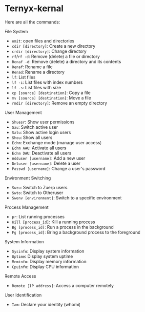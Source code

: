 # Ternyx-kernal
Here are all the commands:

File System
- `omit`: open files and directories
- `cdir [directory]`: Create a new directory
- `crdir [directory]`: Change directory
- `rf`/`rf -d`: Remove (delete) a file or directory
- `Renaf -d`: Remove (delete) a directory and its contents
- `Renaf`: Rename a file
- `Renad`: Rename a directory
- `lf`: List files
- `lf -i`: List files with index numbers
- `lf -s`: List files with size
- `cp [source] [destination]`: Copy a file
- `mv [source] [destination]`: Move a file
- `rmdir [directory]`: Remove an empty directory

User Management
- `Shuesr`: Show user permissions
- `Sau`: Switch active user
- `Salu`: Show active login users
- `Shou`: Show all users
- `Echm`: Exchange mode (manage user access)
- `Echm AAU`: Activate all users
- `Echm DAU`: Deactivate all users
- `Adduser [username]`: Add a new user
- `Deluser [username]`: Delete a user
- `Passwd [username]`: Change a user's password

Environment Switching
- `Swzu`: Switch to Zuerp users
- `Swto`: Switch to Otheruser
- `Swenv [environment]`: Switch to a specific environment

Process Management
- `pr`: List running processes
- `Kill [process_id]`: Kill a running process
- `Bg [process_id]`: Run a process in the background
- `Fg [process_id]`: Bring a background process to the foreground

System Information
- `Sysinfo`: Display system information
- `Uptime`: Display system uptime
- `Meminfo`: Display memory information
- `Cpuinfo`: Display CPU information

Remote Access
- `Remote [IP address]`: Access a computer remotely

User Identification
- `Iam`: Declare your identity (whomi)
